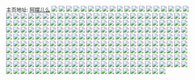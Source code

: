 主页地址: [阿摆儿么](https://weibo.com/u/5648040246) 
![](https://wx4.sinaimg.cn/mw2000/006aeBhkly1ga6u0a2cv4j323u35sx6r.jpg) 
![](https://wx4.sinaimg.cn/mw2000/006aeBhkly1g9re15tyfvj31e5226b2a.jpg) 
![](https://wx4.sinaimg.cn/mw2000/006aeBhkly1g9re12hq95j30u00u07cb.jpg) 
![](https://wx4.sinaimg.cn/mw2000/006aeBhkly1g9re19j3jpj31jd23ghdu.jpg) 
![](https://wx4.sinaimg.cn/mw2000/006aeBhkly1g9re1kpk24j31ml1ua7wi.jpg) 
![](https://wx4.sinaimg.cn/mw2000/006aeBhkly1g9re10z68pj30qo0qowkt.jpg) 
![](https://wx4.sinaimg.cn/mw2000/006aeBhkly1g9re1pjtipj31m31to4qq.jpg) 
![](https://wx4.sinaimg.cn/mw2000/006aeBhkly1g9re1ctwzfj31n11xnnpe.jpg) 
![](https://wx4.sinaimg.cn/mw2000/006aeBhkly1g9re11uzvmj30j60ihmzt.jpg) 
![](https://wx4.sinaimg.cn/mw2000/006aeBhkly1g9re1gxnonj31nq23eu0y.jpg) 
![](https://wx4.sinaimg.cn/mw2000/006aeBhkly1g8z6iogschj31mt21r4qr.jpg) 
![](https://wx4.sinaimg.cn/mw2000/006aeBhkly1g8z6itnfkwj32t525rqv9.jpg) 
![](https://wx4.sinaimg.cn/mw2000/006aeBhkly1g8z6iragwaj31mm1s3npe.jpg) 
![](https://wx4.sinaimg.cn/mw2000/006aeBhkly1g8z6j1p3r6j31o01o0qv6.jpg) 
![](https://wx4.sinaimg.cn/mw2000/006aeBhkly1g8z6ijiwrij31hy1pe1kz.jpg) 
![](https://wx4.sinaimg.cn/mw2000/006aeBhkly1g8z6j3pki2j31hb1hbu0y.jpg) 
![](https://wx4.sinaimg.cn/mw2000/006aeBhkly1g8z6il6a14j31id23lqv6.jpg) 
![](https://wx4.sinaimg.cn/mw2000/006aeBhkly1g8z6j6bb06j31o01o0e83.jpg) 
![](https://wx4.sinaimg.cn/mw2000/006aeBhkly1g8z6in0jdaj31lr23gx6q.jpg) 
![](https://wx4.sinaimg.cn/mw2000/006aeBhkly1g8w4zl78ljj31401hcnpd.jpg) 
![](https://wx4.sinaimg.cn/mw2000/006aeBhkly1g8w4zqkzuhj31821hchdt.jpg) 
![](https://wx4.sinaimg.cn/mw2000/006aeBhkly1g8w4zj2v3hj31401hcu0x.jpg) 
![](https://wx4.sinaimg.cn/mw2000/006aeBhkly1g8w4zhbo7dj31401hcu0x.jpg) 
![](https://wx4.sinaimg.cn/mw2000/006aeBhkly1g8w4zp7jwkj31401hchdt.jpg) 
![](https://wx4.sinaimg.cn/mw2000/006aeBhkly1g8w4zmrhwkj31401hcqv5.jpg) 
![](https://wx4.sinaimg.cn/mw2000/006aeBhkly1g7wyr3ywkwj322y28z7wj.jpg) 
![](https://wx4.sinaimg.cn/mw2000/006aeBhkly1g7wyqu1mwaj325y2uxx6r.jpg) 
![](https://wx4.sinaimg.cn/mw2000/006aeBhkly1g7wyr5vtjoj328b2hsnpg.jpg) 
![](https://wx4.sinaimg.cn/mw2000/006aeBhkly1g7wyqvt9j6j32bz2bzb2b.jpg) 
![](https://wx4.sinaimg.cn/mw2000/006aeBhkly1g7wyr0t68nj32bz2bzhdv.jpg) 
![](https://wx4.sinaimg.cn/mw2000/006aeBhkly1g7wyqyp6wvj32bz2bzhdw.jpg) 
![](https://wx4.sinaimg.cn/mw2000/006aeBhkly1g7wyr88wybj32542uq1l1.jpg) 
![](https://wx4.sinaimg.cn/mw2000/006aeBhkly1g7wyr2goi7j31vq2peu0z.jpg) 
![](https://wx4.sinaimg.cn/mw2000/006aeBhkly1g7wyrab7stj32bx2sk4qu.jpg) 
![](https://wx4.sinaimg.cn/mw2000/006aeBhkly1g7pr6t145vj30y00y01g5.jpg) 
![](https://wx4.sinaimg.cn/mw2000/006aeBhkly1g7pr6w5ztyj328b2xs7wl.jpg) 
![](https://wx4.sinaimg.cn/mw2000/006aeBhkly1g7pr6u0n6mj30y00y0nh4.jpg) 
![](https://wx4.sinaimg.cn/mw2000/006aeBhkly1g7pr7094r4j30pn116k0u.jpg) 
![](https://wx4.sinaimg.cn/mw2000/006aeBhkly1gcg5aubu5fj31701hcnpd.jpg) 
![](https://wx4.sinaimg.cn/mw2000/006aeBhkly1g7pr6x41j2j30ox0z314x.jpg) 
![](https://wx4.sinaimg.cn/mw2000/006aeBhkly1g7pr6xh8wvj30sb0sin7c.jpg) 
![](https://wx4.sinaimg.cn/mw2000/006aeBhkly1g7pr70u14wj30u0140dxt.jpg) 
![](https://wx4.sinaimg.cn/mw2000/006aeBhkly1g7pr6y6qnxj30tl13gke1.jpg) 
![](https://wx4.sinaimg.cn/mw2000/006aeBhkly1g76b194x2zj31h81vnhdu.jpg) 
![](https://wx4.sinaimg.cn/mw2000/006aeBhkly1g76b1br5lyj31kr1ww4qq.jpg) 
![](https://wx4.sinaimg.cn/mw2000/006aeBhkly1g76b1aivpgj31l91x7e82.jpg) 
![](https://wx4.sinaimg.cn/mw2000/006aeBhkly1g76b1cspgoj31fv1qe1ky.jpg) 
![](https://wx4.sinaimg.cn/mw2000/006aeBhkly1g6l7ai0rblj31401hc4qp.jpg) 
![](https://wx4.sinaimg.cn/mw2000/006aeBhkly1g66ak7c0wrj31o01o07wi.jpg) 
![](https://wx4.sinaimg.cn/mw2000/006aeBhkly1g66ak9wik3j31kc1jaqv5.jpg) 
![](https://wx4.sinaimg.cn/mw2000/006aeBhkly1g66akclsb4j31o01o01ky.jpg) 
![](https://wx4.sinaimg.cn/mw2000/006aeBhkly1g66akh4h1tj30u0122avk.jpg) 
![](https://wx4.sinaimg.cn/mw2000/006aeBhkly1g66akf2eczj31ey1t3kjl.jpg) 
![](https://wx4.sinaimg.cn/mw2000/006aeBhkly1g66akgdbfgj30u010ydlq.jpg) 
![](https://wx4.sinaimg.cn/mw2000/006aeBhkly1g66aki23c0j30u0148tnv.jpg) 
![](https://wx4.sinaimg.cn/mw2000/006aeBhkly1g66akjbnnbj30u012sdwv.jpg) 
![](https://wx4.sinaimg.cn/mw2000/006aeBhkly1g66akindpoj30u0102tm0.jpg) 
![](https://wx4.sinaimg.cn/mw2000/006aeBhkly1g5ibeoft0yj31hc1hcb2a.jpg) 
![](https://wx4.sinaimg.cn/mw2000/006aeBhkly1g5ibes99hmj31hc1hcnpd.jpg) 
![](https://wx4.sinaimg.cn/mw2000/006aeBhkly1g4lhv0qvh5j32dc35su14.jpg) 
![](https://wx4.sinaimg.cn/mw2000/006aeBhkly1g4lhu95dzgj31hb1tn7wh.jpg) 
![](https://wx4.sinaimg.cn/mw2000/006aeBhkly1g4lhv5hb2fj32at39bhdz.jpg) 
![](https://wx4.sinaimg.cn/mw2000/006aeBhkly1g4lhudzsxqj321k27pqv8.jpg) 
![](https://wx4.sinaimg.cn/mw2000/006aeBhkly1g4lhvewzvgj31hc1hcnpd.jpg) 
![](https://wx4.sinaimg.cn/mw2000/006aeBhkly1g4lhvbvfq7j32o02o0x6x.jpg) 
![](https://wx4.sinaimg.cn/mw2000/006aeBhkly1g4lhutmdbij32ne2nekjv.jpg) 
![](https://wx4.sinaimg.cn/mw2000/006aeBhkly1g4lhu712lbj32i72wfb2f.jpg) 
![](https://wx4.sinaimg.cn/mw2000/006aeBhkly1g4lhumktwej32nf2nfb2h.jpg) 
![](https://wx4.sinaimg.cn/mw2000/006aeBhkly1g45ajayuvfj31o01o0qv6.jpg) 
![](https://wx4.sinaimg.cn/mw2000/006aeBhkly1g45aj5kar4j313w0u0nku.jpg) 
![](https://wx4.sinaimg.cn/mw2000/006aeBhkly1g45aj491n3j30u00u0h19.jpg) 
![](https://wx4.sinaimg.cn/mw2000/006aeBhkly1g45ait792cj31dd1isqv5.jpg) 
![](https://wx4.sinaimg.cn/mw2000/006aeBhkly1g45aiwuim3j31o01o0qv6.jpg) 
![](https://wx4.sinaimg.cn/mw2000/006aeBhkly1g45air1mfgj31er1k07wi.jpg) 
![](https://wx4.sinaimg.cn/mw2000/006aeBhkly1g45aj2oxljj3275275hdv.jpg) 
![](https://wx4.sinaimg.cn/mw2000/006aeBhkly1g45aj6ue7aj30u00u04ni.jpg) 
![](https://wx4.sinaimg.cn/mw2000/006aeBhkly1g3mjaxr5klj30pq0tpnfv.jpg) 
![](https://wx4.sinaimg.cn/mw2000/006aeBhkly1g3mjb1vz5bj31i01o0npe.jpg) 
![](https://wx4.sinaimg.cn/mw2000/006aeBhkly1g3mjb5fw6zj31h41h4u0x.jpg) 
![](https://wx4.sinaimg.cn/mw2000/006aeBhkly1g3mjb8y54pj32c01b9u0x.jpg) 
![](https://wx4.sinaimg.cn/mw2000/006aeBhkly1g3mjbyd3m3j31761lhnma.jpg) 
![](https://wx4.sinaimg.cn/mw2000/006aeBhkly1g3mjbhl4gqj32yo1o04qs.jpg) 
![](https://wx4.sinaimg.cn/mw2000/006aeBhkly1g3mjbl9kalj31o017pqv5.jpg) 
![](https://wx4.sinaimg.cn/mw2000/006aeBhkly1g3mjbo7vhij31o01nm7wi.jpg) 
![](https://wx4.sinaimg.cn/mw2000/006aeBhkly1g3mjbwn8vjj32801o0npf.jpg) 
![](https://wx4.sinaimg.cn/mw2000/006aeBhkly1g36tpip0l6j31dq1774qq.jpg) 
![](https://wx4.sinaimg.cn/mw2000/006aeBhkly1g36tpjxgslj31gf1av1kz.jpg) 
![](https://wx4.sinaimg.cn/mw2000/006aeBhkly1g36tphnsqij31o01feu0z.jpg) 
![](https://wx4.sinaimg.cn/mw2000/006aeBhkly1g36trl6pwwj31z41hcnpe.jpg) 
![](https://wx4.sinaimg.cn/mw2000/006aeBhkly1g36trmhvrxj31bm1a24qq.jpg) 
![](https://wx4.sinaimg.cn/mw2000/006aeBhkly1g36ttargd5j32av2lcnpg.jpg) 
![](https://wx4.sinaimg.cn/mw2000/006aeBhkly1g36tplv1moj31li1b4npe.jpg) 
![](https://wx4.sinaimg.cn/mw2000/006aeBhkly1g36tpkt2mdj31j61br1ky.jpg) 
![](https://wx4.sinaimg.cn/mw2000/006aeBhkly1g36tpmxyk8j31e31bbe82.jpg) 
![](https://wx4.sinaimg.cn/mw2000/006aeBhkly1g2v4alzlf6j32c0340x6v.jpg) 
![](https://wx4.sinaimg.cn/mw2000/006aeBhkly1g2v4apgmzcj31hc1z4qv6.jpg) 
![](https://wx4.sinaimg.cn/mw2000/006aeBhkly1g2v4auw58vj329v329qva.jpg) 
![](https://wx4.sinaimg.cn/mw2000/006aeBhkly1g2v4awkv0xj31n51wd7wh.jpg) 
![](https://wx4.sinaimg.cn/mw2000/006aeBhkly1g2v4b3c1pej33402c0he0.jpg) 
![](https://wx4.sinaimg.cn/mw2000/006aeBhkly1g2v4bcfj0aj31ju20fe1y.jpg) 
![](https://wx4.sinaimg.cn/mw2000/006aeBhkly1g2v4b79w7qj31cq1o0x6q.jpg) 
![](https://wx4.sinaimg.cn/mw2000/006aeBhkly1g2v4b96xefj318t1o0x6p.jpg) 
![](https://wx4.sinaimg.cn/mw2000/006aeBhkly1g2v4bb4wblj318y1b2u0x.jpg) 
![](https://wx4.sinaimg.cn/mw2000/006aeBhkly1g2kqbw2affj31hc1hchdt.jpg) 
![](https://wx4.sinaimg.cn/mw2000/006aeBhkly1g2kqbx3jegj31hc1hckjl.jpg) 
![](https://wx4.sinaimg.cn/mw2000/006aeBhkly1g2kqbxubjaj31bz1hchdt.jpg) 
![](https://wx4.sinaimg.cn/mw2000/006aeBhkly1g29f5c5jwtj32t62c7hdv.jpg) 
![](https://wx4.sinaimg.cn/mw2000/006aeBhkly1g29f5f2ykdj31hc1z41kz.jpg) 
![](https://wx4.sinaimg.cn/mw2000/006aeBhkly1g29f5i2qpkj32tr2keu0z.jpg) 
![](https://wx4.sinaimg.cn/mw2000/006aeBhkly1g29f5y3avlj31hc1z4u0z.jpg) 
![](https://wx4.sinaimg.cn/mw2000/006aeBhkly1g29f5l9c9wj31hc1z44qr.jpg) 
![](https://wx4.sinaimg.cn/mw2000/006aeBhkly1g29f5nrc1qj31hc1z4kjn.jpg) 
![](https://wx4.sinaimg.cn/mw2000/006aeBhkly1g29f5q48wej32tn2eakjn.jpg) 
![](https://wx4.sinaimg.cn/mw2000/006aeBhkly1g29f5srwdrj31hc1z44qr.jpg) 
![](https://wx4.sinaimg.cn/mw2000/006aeBhkly1g29f5wdgvuj32rs2mue84.jpg) 
![](https://wx4.sinaimg.cn/mw2000/006aeBhkly1g275anjgg9j326525xx6r.jpg) 
![](https://wx4.sinaimg.cn/mw2000/006aeBhkly1g2usm3jkjpj30u00z2dml.jpg) 
![](https://wx4.sinaimg.cn/mw2000/006aeBhkly1g275aqjpp9j323s2aoqv8.jpg) 
![](https://wx4.sinaimg.cn/mw2000/006aeBhkly1g275bey9x6j313z0u0ada.jpg) 
![](https://wx4.sinaimg.cn/mw2000/006aeBhkly1g275b8zwk6j32lw20o1l0.jpg) 
![](https://wx4.sinaimg.cn/mw2000/006aeBhkly1g275bibwjzj32nf3j7e86.jpg) 
![](https://wx4.sinaimg.cn/mw2000/006aeBhkly1g275ayob97j32nf34ru12.jpg) 
![](https://wx4.sinaimg.cn/mw2000/006aeBhkly1g275bnngewj32nf35vb2e.jpg) 
![](https://wx4.sinaimg.cn/mw2000/006aeBhkly1g275b3ggnaj32ne2tqqvb.jpg) 
![](https://wx4.sinaimg.cn/mw2000/006aeBhkly1g1tdjo5n81j32nf3j74qu.jpg) 
![](https://wx4.sinaimg.cn/mw2000/006aeBhkly1g1tdk24nnxj318s1l1qv5.jpg) 
![](https://wx4.sinaimg.cn/mw2000/006aeBhkly1g1tdk5kzkgj32nf33lqv9.jpg) 
![](https://wx4.sinaimg.cn/mw2000/006aeBhkly1g1tdjyj5zoj32dc35su11.jpg) 
![](https://wx4.sinaimg.cn/mw2000/006aeBhkly1g1tdjl6ibhj32n63d3kjq.jpg) 
![](https://wx4.sinaimg.cn/mw2000/006aeBhkly1g1tdjsfmycj32dc35su10.jpg) 
![](https://wx4.sinaimg.cn/mw2000/006aeBhkly1g1tdjvelhnj32ez2ut7wk.jpg) 
![](https://wx4.sinaimg.cn/mw2000/006aeBhkly1g1tdjipeumj32n32zmkjo.jpg) 
![](https://wx4.sinaimg.cn/mw2000/006aeBhkly1g1tdk08bcgj316o1o0b29.jpg) 
![](https://wx4.sinaimg.cn/mw2000/006aeBhkly1fysilp5dl4j31gp1o0npe.jpg) 
![](https://wx4.sinaimg.cn/mw2000/006aeBhkly1fysilioj8dj32n53abe86.jpg) 
![](https://wx4.sinaimg.cn/mw2000/006aeBhkly1fysilv37fnj32bo2t6npg.jpg) 
![](https://wx4.sinaimg.cn/mw2000/006aeBhkly1fysilykvoij31hc1hce82.jpg) 
![](https://wx4.sinaimg.cn/mw2000/006aeBhkly1fysillwu93j31hc1veu0y.jpg) 
![](https://wx4.sinaimg.cn/mw2000/006aeBhkly1fysim98m60j31ge1vge83.jpg) 
![](https://wx4.sinaimg.cn/mw2000/006aeBhkly1fysim62s9bj31ww1wwx6q.jpg) 
![](https://wx4.sinaimg.cn/mw2000/006aeBhkly1fysim0n515j31j321fnpd.jpg) 
![](https://wx4.sinaimg.cn/mw2000/006aeBhkly1fysim3ac0xj31re225u0y.jpg) 
![](https://wx4.sinaimg.cn/mw2000/006aeBhkly1fye598dmwlj31hc1z4hdu.jpg) 
![](https://wx4.sinaimg.cn/mw2000/006aeBhkly1fye59dxqouj32nf3j7e87.jpg) 
![](https://wx4.sinaimg.cn/mw2000/006aeBhkly1fye59hqq4hj31hc1z4kjm.jpg) 
![](https://wx4.sinaimg.cn/mw2000/006aeBhkly1fx5bo8jxc9j32nf3j71l4.jpg) 
![](https://wx4.sinaimg.cn/mw2000/006aeBhkly1fx5bp68oczj33j72nfx6x.jpg) 
![](https://wx4.sinaimg.cn/mw2000/006aeBhkly1fx5cmpetn6j32nf3j7b2g.jpg) 
![](https://wx4.sinaimg.cn/mw2000/006aeBhkly1fx5cmxh6zjj32j92xhb2f.jpg) 
![](https://wx4.sinaimg.cn/mw2000/006aeBhkly1fx5cna0k9cj32nf3j74qw.jpg) 
![](https://wx4.sinaimg.cn/mw2000/006aeBhkly1fx5cnjzsc1j328b276x6s.jpg) 
![](https://wx4.sinaimg.cn/mw2000/006aeBhkly1fx5cnser0qj32a02atb2c.jpg) 
![](https://wx4.sinaimg.cn/mw2000/006aeBhkly1fx5co1ug7aj32nf3j7e88.jpg) 
![](https://wx4.sinaimg.cn/mw2000/006aeBhkly1fx5co79b3hj31x21x2npe.jpg) 
![](https://wx4.sinaimg.cn/mw2000/006aeBhkgy1fvx9i7sg97j335s2k74qw.jpg) 
![](https://wx4.sinaimg.cn/mw2000/006aeBhkgy1fvx9jfz5qkj31wv1hc7wj.jpg) 
![](https://wx4.sinaimg.cn/mw2000/006aeBhkgy1fvx9ixwe0fj3306294kjp.jpg) 
![](https://wx4.sinaimg.cn/mw2000/006aeBhkgy1fvx9j2etp9j31cc2wkqv5.jpg) 
![](https://wx4.sinaimg.cn/mw2000/006aeBhkgy1fvx9jbhoa8j33j72nfx6u.jpg) 
![](https://wx4.sinaimg.cn/mw2000/006aeBhkgy1fvx9j4lg7kj31293nyhdt.jpg) 
![](https://wx4.sinaimg.cn/mw2000/006aeBhkgy1fvx9ipwx9jj31s035s4qu.jpg) 
![](https://wx4.sinaimg.cn/mw2000/006aeBhkgy1fvx9jo0samj33j72nfnpj.jpg) 
![](https://wx4.sinaimg.cn/mw2000/006aeBhkgy1fvx9ikt34vj32jz35she1.jpg) 
![](https://wx4.sinaimg.cn/mw2000/006aeBhkgy1fvszv3npyxj31683bmnpd.jpg) 
![](https://wx4.sinaimg.cn/mw2000/006aeBhkgy1fvszv6tpbhj30ud2794qp.jpg) 
![](https://wx4.sinaimg.cn/mw2000/006aeBhkgy1fvszuxjendj317x372b2a.jpg) 
![](https://wx4.sinaimg.cn/mw2000/006aeBhkgy1fvszutw7azj31683bm1ky.jpg) 
![](https://wx4.sinaimg.cn/mw2000/006aeBhkgy1fvszv7ahdpj30hs0hsaca.jpg) 
![](https://wx4.sinaimg.cn/mw2000/006aeBhkgy1fvszv0zmxgj31b92z1b2a.jpg) 
![](https://wx4.sinaimg.cn/mw2000/006aeBhkgy1fvszurdhcaj31933437wi.jpg) 
![](https://wx4.sinaimg.cn/mw2000/006aeBhkgy1fvszv8d3mxj30k018sale.jpg) 
![](https://wx4.sinaimg.cn/mw2000/006aeBhkgy1fvszv4u54qj30ud0tdh2u.jpg) 
![](https://wx4.sinaimg.cn/mw2000/006aeBhkly1fue5wupy8ej31g22p2npd.jpg) 
![](https://wx4.sinaimg.cn/mw2000/006aeBhkly1fue5wvnrqpj31g31dme81.jpg) 
![](https://wx4.sinaimg.cn/mw2000/006aeBhkly1fue5wttjplj317t37bkjl.jpg) 
![](https://wx4.sinaimg.cn/mw2000/006aeBhkly1fue5x6440qj31hs17nhdu.jpg) 
![](https://wx4.sinaimg.cn/mw2000/006aeBhkly1fue5wsc333j33j72h6npi.jpg) 
![](https://wx4.sinaimg.cn/mw2000/006aeBhkly1fue5wwteesj31i01donpe.jpg) 
![](https://wx4.sinaimg.cn/mw2000/006aeBhkly1fue5x3fcu2j32nf36wx6x.jpg) 
![](https://wx4.sinaimg.cn/mw2000/006aeBhkly1fue5wp3tkvj31yx1i0e82.jpg) 
![](https://wx4.sinaimg.cn/mw2000/006aeBhkly1fue5wytda2j31ua2mihdw.jpg) 
![](https://wx4.sinaimg.cn/mw2000/006aeBhkly1ftgfb72b1xj31i01s8e82.jpg) 
![](https://wx4.sinaimg.cn/mw2000/006aeBhkly1ftgfbcnph0j31463hpu0x.jpg) 
![](https://wx4.sinaimg.cn/mw2000/006aeBhkly1ftgfav6g2oj31i01t1b2a.jpg) 
![](https://wx4.sinaimg.cn/mw2000/006aeBhkly1ftgf3gk21mj32o02o0kjr.jpg) 
![](https://wx4.sinaimg.cn/mw2000/006aeBhkly1ftgf2h37paj319f339hdt.jpg) 
![](https://wx4.sinaimg.cn/mw2000/006aeBhkly1ftgf4o673ij32o02o0qvb.jpg) 
![](https://wx4.sinaimg.cn/mw2000/006aeBhkly1ftgf2muxxsj30zz3wfu0x.jpg) 
![](https://wx4.sinaimg.cn/mw2000/006aeBhkly1ftgf6b3ie1j32zs2zs7wl.jpg) 
![](https://wx4.sinaimg.cn/mw2000/006aeBhkly1ftgf2rvfa3j313g3k5kjl.jpg) 
![](https://wx4.sinaimg.cn/mw2000/006aeBhkly1fsyro7wtimj30vs4ew1ky.jpg) 
![](https://wx4.sinaimg.cn/mw2000/006aeBhkly1fsyroeul80j31cf1cfx6p.jpg) 
![](https://wx4.sinaimg.cn/mw2000/006aeBhkly1fsyrp48dqjj31jk1jk4ps.jpg) 
![](https://wx4.sinaimg.cn/mw2000/006aeBhkly1fsyropk6m1j31hc1hce82.jpg) 
![](https://wx4.sinaimg.cn/mw2000/006aeBhkly1fsyroigmmtj30u00zoe0w.jpg) 
![](https://wx4.sinaimg.cn/mw2000/006aeBhkly1fsyro2cxxej30vr4f1e82.jpg) 
![](https://wx4.sinaimg.cn/mw2000/006aeBhkly1fsyrow9vwnj314n3gbb2a.jpg) 
![](https://wx4.sinaimg.cn/mw2000/006aeBhkly1fsyrofqmc6j315n1jkq9o.jpg) 
![](https://wx4.sinaimg.cn/mw2000/006aeBhkly1fsyrp0afdej31083vakjl.jpg) 
![](https://wx4.sinaimg.cn/mw2000/006aeBhkly1fsgncux8naj33qx2hynpk.jpg) 
![](https://wx4.sinaimg.cn/mw2000/006aeBhkly1fsgnde81hfj31ko19lx6p.jpg) 
![](https://wx4.sinaimg.cn/mw2000/006aeBhkly1fsgnc9b1usj33qx2hyu13.jpg) 
![](https://wx4.sinaimg.cn/mw2000/006aeBhkly1fsgnbwny8ij33gf2foqvb.jpg) 
![](https://wx4.sinaimg.cn/mw2000/006aeBhkly1fsgnblr7b3j31400qowqk.jpg) 
![](https://wx4.sinaimg.cn/mw2000/006aeBhkly1fsgnbyqcncj31400qojxg.jpg) 
![](https://wx4.sinaimg.cn/mw2000/006aeBhkly1fsb2tin2b0j32zs2zse87.jpg) 
![](https://wx4.sinaimg.cn/mw2000/006aeBhkly1fsb2t3h109j31hc1hcu0x.jpg) 
![](https://wx4.sinaimg.cn/mw2000/006aeBhkly1fsb2txuty5j32zs2zs7wo.jpg) 
![](https://wx4.sinaimg.cn/mw2000/006aeBhkly1fsb2ultlepj31sa1c8b29.jpg) 
![](https://wx4.sinaimg.cn/mw2000/006aeBhkly1fsb2t69xqwj31o01o0b29.jpg) 
![](https://wx4.sinaimg.cn/mw2000/006aeBhkly1fsb2uoihrvj31mp1817wh.jpg) 
![](https://wx4.sinaimg.cn/mw2000/006aeBhkly1fsb2uuch4lj32zs2zs4qr.jpg) 
![](https://wx4.sinaimg.cn/mw2000/006aeBhkly1fsb2ux7x4dj30sx0vjh81.jpg) 
![](https://wx4.sinaimg.cn/mw2000/006aeBhkly1fsb2uhgahgj32zs2zsx6x.jpg) 
![](https://wx4.sinaimg.cn/mw2000/006aeBhkly1frdaufc3euj31hb27z4qs.jpg) 
![](https://wx4.sinaimg.cn/mw2000/006aeBhkly1frdavf9k2oj31hc12lb2a.jpg) 
![](https://wx4.sinaimg.cn/mw2000/006aeBhkly1frdau7uk04j31hb27z1l0.jpg) 
![](https://wx4.sinaimg.cn/mw2000/006aeBhkly1frdav5wl9pj31gr1rqe83.jpg) 
![](https://wx4.sinaimg.cn/mw2000/006aeBhkly1frdaupmbyvj31z41z41ky.jpg) 
![](https://wx4.sinaimg.cn/mw2000/006aeBhkly1frdavjkkasj30zm0qodl4.jpg) 
![](https://wx4.sinaimg.cn/mw2000/006aeBhkly1frdavi9zqzj31ea2sk4qp.jpg) 
![](https://wx4.sinaimg.cn/mw2000/006aeBhkly1frdaukso7aj31cx1rekjm.jpg) 
![](https://wx4.sinaimg.cn/mw2000/006aeBhkly1frdava039kj31us1hc7wi.jpg) 
![](https://wx4.sinaimg.cn/mw2000/006aeBhkly1fqv2c0wh2yj30mr0ya439.jpg) 
![](https://wx4.sinaimg.cn/mw2000/006aeBhkly1fqv2c3frbsj30zk3y61ky.jpg) 
![](https://wx4.sinaimg.cn/mw2000/006aeBhkly1fqv2chxhhoj317j3814qp.jpg) 
![](https://wx4.sinaimg.cn/mw2000/006aeBhkly1fqv2cflps0j30ik196n6f.jpg) 
![](https://wx4.sinaimg.cn/mw2000/006aeBhkly1fqv2c76ds6j310p3tmu0y.jpg) 
![](https://wx4.sinaimg.cn/mw2000/006aeBhkly1fqv2ca986ej30tp4q17wi.jpg) 
![](https://wx4.sinaimg.cn/mw2000/006aeBhkly1fqv2cd5opwj30yt40xkjl.jpg) 
![](https://wx4.sinaimg.cn/mw2000/006aeBhkly1fqv2ckecjkj30ps5f84qq.jpg) 
![](https://wx4.sinaimg.cn/mw2000/006aeBhkly1fqv2bzfrsnj30ze3ypqv5.jpg) 
![](https://wx4.sinaimg.cn/mw2000/006aeBhkly1fq3yy3lroej30ye0qotgz.jpg) 
![](https://wx4.sinaimg.cn/mw2000/006aeBhkly1fq3yykrf0xj32c31qenpe.jpg) 
![](https://wx4.sinaimg.cn/mw2000/006aeBhkly1fq3yy8hjcgj332v2n2u14.jpg) 
![](https://wx4.sinaimg.cn/mw2000/006aeBhkly1fq3yygxf3uj32bq1vynpf.jpg) 
![](https://wx4.sinaimg.cn/mw2000/006aeBhkly1fq3yyefbuwj32io1rh7wk.jpg) 
![](https://wx4.sinaimg.cn/mw2000/006aeBhkly1fq3yyiymezj32g51w0e83.jpg) 
![](https://wx4.sinaimg.cn/mw2000/006aeBhkly1fq3yy1m6yqj30qo0zj7ef.jpg) 
![](https://wx4.sinaimg.cn/mw2000/006aeBhkly1fq3yybufq6j32io1w07wl.jpg) 
![](https://wx4.sinaimg.cn/mw2000/006aeBhkly1fq3yymiisdj30qo0zj48h.jpg) 
